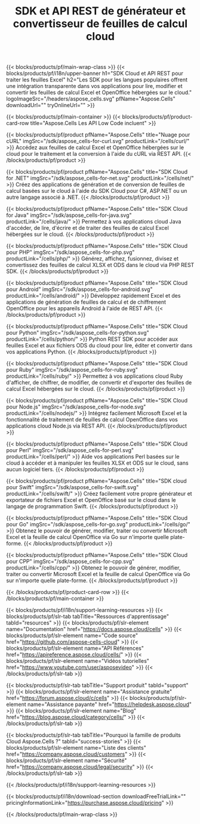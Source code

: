 ﻿---
title:  SDK et API REST de générateur et convertisseur de feuilles de calcul cloud
description:  Les SDK pour les langues populaires offrent une intégration transparente dans vos applications pour lire, modifier et convertir des feuilles de calcul Excel et OpenOffice hébergées sur le cloud.
weight: 10
url: /fr/family
---
{{< blocks/products/pf/main-wrap-class >}}
{{< blocks/products/pf/i18n/upper-banner h1="SDK Cloud et API REST pour traiter les feuilles Excel" h2="Les SDK pour les langues populaires offrent une intégration transparente dans vos applications pour lire, modifier et convertir les feuilles de calcul Excel et OpenOffice hébergées sur le cloud." logoImageSrc="/headers/aspose_cells.svg" pfName="Aspose.Cells" downloadUrl="" tryOnlineUrl="" >}}

{{< blocks/products/pf/main-container >}}
{{< blocks/products/pf/product-card-row title="Aspose.Cells Les API Low Code incluent" >}}

{{< blocks/products/pf/product pfName="Aspose.Cells" title="Nuage pour cURL" imgSrc="/sdk/aspose_cells-for-curl.svg" productLink="/cells/curl/" >}}
Accédez aux feuilles de calcul Excel et OpenOffice hébergées sur le cloud pour le traitement et la conversion à l'aide du cURL via REST API.
{{< /blocks/products/pf/product >}}

{{< blocks/products/pf/product pfName="Aspose.Cells" title="SDK Cloud for .NET" imgSrc="/sdk/aspose_cells-for-net.svg" productLink="/cells/net/" >}}
Créez des applications de génération et de conversion de feuilles de calcul basées sur le cloud à l'aide du SDK Cloud pour C#, ASP.NET ou un autre langage associé à .NET.
{{< /blocks/products/pf/product >}}

{{< blocks/products/pf/product pfName="Aspose.Cells" title="SDK Cloud for Java" imgSrc="/sdk/aspose_cells-for-java.svg" productLink="/cells/java/" >}}
Permettez à vos applications cloud Java d'accéder, de lire, d'écrire et de traiter des feuilles de calcul Excel hébergées sur le cloud.
{{< /blocks/products/pf/product >}}

{{< blocks/products/pf/product pfName="Aspose.Cells" title="SDK Cloud pour PHP" imgSrc="/sdk/aspose_cells-for-php.svg" productLink="/cells/php/" >}}
Générez, affichez, fusionnez, divisez et convertissez des feuilles de calcul XLSX et ODS dans le cloud via PHP REST SDK.
{{< /blocks/products/pf/product >}}

{{< blocks/products/pf/product pfName="Aspose.Cells" title="SDK Cloud pour Android" imgSrc="/sdk/aspose_cells-for-android.svg" productLink="/cells/android/" >}}
Développez rapidement Excel et des applications de génération de feuilles de calcul et de chiffrement OpenOffice pour les appareils Android à l'aide de REST API.
{{< /blocks/products/pf/product >}}

{{< blocks/products/pf/product pfName="Aspose.Cells" title="SDK Cloud pour Python" imgSrc="/sdk/aspose_cells-for-python.svg" productLink="/cells/python/" >}}
Python REST SDK pour accéder aux feuilles Excel et aux fichiers ODS du cloud pour lire, éditer et convertir dans vos applications Python.
{{< /blocks/products/pf/product >}}

{{< blocks/products/pf/product pfName="Aspose.Cells" title="SDK Cloud pour Ruby" imgSrc="/sdk/aspose_cells-for-ruby.svg" productLink="/cells/ruby/" >}}
Permettez à vos applications cloud Ruby d'afficher, de chiffrer, de modifier, de convertir et d'exporter des feuilles de calcul Excel hébergées sur le cloud.
{{< /blocks/products/pf/product >}}

{{< blocks/products/pf/product pfName="Aspose.Cells" title="SDK Cloud pour Node.js" imgSrc="/sdk/aspose_cells-for-node.svg" productLink="/cells/nodejs/" >}}
Intégrez facilement Microsoft Excel et la fonctionnalité de traitement de feuilles de calcul OpenOffice dans vos applications cloud Node.js via REST API.
{{< /blocks/products/pf/product >}}

{{< blocks/products/pf/product pfName="Aspose.Cells" title="SDK Cloud pour Perl" imgSrc="/sdk/aspose_cells-for-perl.svg" productLink="/cells/perl/" >}}
Aide vos applications Perl basées sur le cloud à accéder et à manipuler les feuilles XLSX et ODS sur le cloud, sans aucun logiciel tiers.
{{< /blocks/products/pf/product >}}

{{< blocks/products/pf/product pfName="Aspose.Cells" title="SDK cloud pour Swift" imgSrc="/sdk/aspose_cells-for-swift.svg" productLink="/cells/swift/" >}}
Créez facilement votre propre générateur et exportateur de fichiers Excel et OpenOffice basé sur le cloud dans le langage de programmation Swift.
{{< /blocks/products/pf/product >}}

{{< blocks/products/pf/product pfName="Aspose.Cells" title="SDK Cloud pour Go" imgSrc="/sdk/aspose_cells-for-go.svg" productLink="/cells/go/" >}}
Obtenez le pouvoir de générer, modifier, traiter ou convertir Microsoft Excel et la feuille de calcul OpenOffice via Go sur n'importe quelle plate-forme.
{{< /blocks/products/pf/product >}}

{{< blocks/products/pf/product pfName="Aspose.Cells" title="SDK Cloud pour CPP" imgSrc="/sdk/aspose_cells-for-cpp.svg" productLink="/cells/cpp/" >}}
Obtenez le pouvoir de générer, modifier, traiter ou convertir Microsoft Excel et la feuille de calcul OpenOffice via Go sur n'importe quelle plate-forme.
{{< /blocks/products/pf/product >}}

{{< /blocks/products/pf/product-card-row >}}
{{< /blocks/products/pf/main-container >}}

{{< blocks/products/pf/i18n/support-learning-resources >}}
{{< blocks/products/pf/slr-tab tabTitle="Ressources d\'apprentissage" tabId="resources" >}}
{{< blocks/products/pf/slr-element name="Documentation" href="https://docs.aspose.cloud/cells" >}}
{{< blocks/products/pf/slr-element name="Code source" href="https://github.com/aspose-cells-cloud" >}}
{{< blocks/products/pf/slr-element name="API Références" href="https://apireference.aspose.cloud/cells/" >}}
{{< blocks/products/pf/slr-element name="Vidéos tutorielles" href="https://www.youtube.com/user/asposevideo" >}}
{{< /blocks/products/pf/slr-tab >}}

{{< blocks/products/pf/slr-tab tabTitle="Support produit" tabId="support" >}}
{{< blocks/products/pf/slr-element name="Assistance gratuite" href="https://forum.aspose.cloud/c/cells" >}}
{{< blocks/products/pf/slr-element name="Assistance payante" href="https://helpdesk.aspose.cloud" >}}
{{< blocks/products/pf/slr-element name="Blog" href="https://blog.aspose.cloud/category/cells/" >}}
{{< /blocks/products/pf/slr-tab >}}

{{< blocks/products/pf/slr-tab tabTitle="Pourquoi la famille de produits Cloud Aspose.Cells ?" tabId="success-stories" >}}
{{< blocks/products/pf/slr-element name="Liste des clients" href="https://company.aspose.cloud/customers" >}}
{{< blocks/products/pf/slr-element name="Sécurité" href="https://company.aspose.cloud/legal/security" >}}
{{< /blocks/products/pf/slr-tab >}}

{{< /blocks/products/pf/i18n/support-learning-resources >}}

{{< blocks/products/pf/i18n/download-section downloadFreeTrialLink="" pricingInformationLink="https://purchase.aspose.cloud/pricing" >}}

{{< /blocks/products/pf/main-wrap-class >}}
